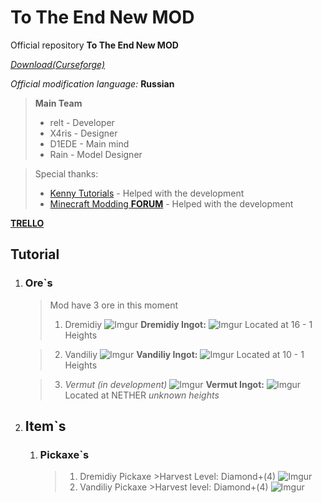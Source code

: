 # To The End New MOD 

Official repository **To The End New MOD**

[_Download(Curseforge)_](https://www.curseforge.com/minecraft/mc-mods/to-the-end-new)

_Official modification language:_ **Russian**

> **Main Team**
> * relt - Developer
> * X4ris - Designer
> * D1EDE - Main mind
> * Rain - Model Designer

> Special thanks:
> * [Kenny Tutorials](https://www.youtube.com/channel/UCK9_efSuFksUsZCgMhYF-9A) - Helped with the development
> * [Minecraft Modding __FORUM__](https://forum.mcmodding.ru/) - Helped with the development

[**__TRELLO__**](https://trello.com/b/d707dAwE/to-the-end-new-mod)

## Tutorial 

1. ### Ore`s
    > Mod have 3 ore in this moment
    > 1. Dremidiy
    > ![Imgur](https://i.imgur.com/veojKG6.png)
    > **Dremidiy Ingot:**
    >  ![Imgur](https://i.imgur.com/nfaRExr.png)
    > Located at 16 - 1 Heights

    > 2. Vandiliy
    > ![Imgur](https://i.imgur.com/VDvd3hx.png)
    > **Vandiliy Ingot:**
    >  ![Imgur](https://i.imgur.com/Inwiu8q.png)
    > Located at 10 - 1 Heights 

    > 3. _Vermut (in development)_
    >![Imgur](https://i.imgur.com/qlLwR27.png)
    > **Vermut Ingot:**
    > ![Imgur](https://i.imgur.com/Ag3rZOP.png)  
    > Located at NETHER _*unknown heights*_
2. ## Item`s
    1. ### Pickaxe`s
        > 1. Dremidiy Pickaxe
            >Harvest Level: Diamond+(4) 
        > ![Imgur](https://i.imgur.com/ZSfxYUe.png)
        > 2. Vandiliy Pickaxe
            >Harvest level: Diamond+(4)
        >![Imgur](https://i.imgur.com/x9ELf6S.png)